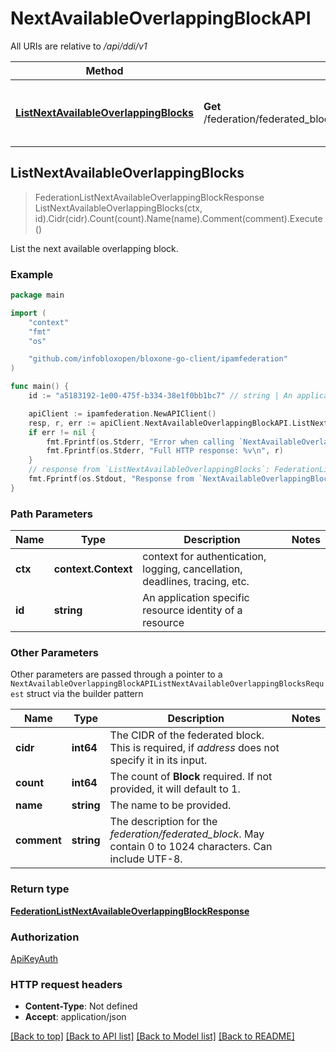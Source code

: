 # NextAvailableOverlappingBlockAPI

All URIs are relative to */api/ddi/v1*

Method | HTTP request | Description
------------- | ------------- | -------------
[**ListNextAvailableOverlappingBlocks**](NextAvailableOverlappingBlockAPI.md#ListNextAvailableOverlappingBlocks) | **Get** /federation/federated_block/{id}/next_available_overlapping_block | List the next available overlapping block.



## ListNextAvailableOverlappingBlocks

> FederationListNextAvailableOverlappingBlockResponse ListNextAvailableOverlappingBlocks(ctx, id).Cidr(cidr).Count(count).Name(name).Comment(comment).Execute()

List the next available overlapping block.



### Example

```go
package main

import (
	"context"
	"fmt"
	"os"

	"github.com/infobloxopen/bloxone-go-client/ipamfederation"
)

func main() {
	id := "a5183192-1e00-475f-b334-38e1f0bb1bc7" // string | An application specific resource identity of a resource

	apiClient := ipamfederation.NewAPIClient()
	resp, r, err := apiClient.NextAvailableOverlappingBlockAPI.ListNextAvailableOverlappingBlocks(context.Background(), id).Execute()
	if err != nil {
		fmt.Fprintf(os.Stderr, "Error when calling `NextAvailableOverlappingBlockAPI.ListNextAvailableOverlappingBlocks``: %v\n", err)
		fmt.Fprintf(os.Stderr, "Full HTTP response: %v\n", r)
	}
	// response from `ListNextAvailableOverlappingBlocks`: FederationListNextAvailableOverlappingBlockResponse
	fmt.Fprintf(os.Stdout, "Response from `NextAvailableOverlappingBlockAPI.ListNextAvailableOverlappingBlocks`: %v\n", resp)
}
```

### Path Parameters


Name | Type | Description  | Notes
------------- | ------------- | ------------- | -------------
**ctx** | **context.Context** | context for authentication, logging, cancellation, deadlines, tracing, etc.
**id** | **string** | An application specific resource identity of a resource | 

### Other Parameters

Other parameters are passed through a pointer to a `NextAvailableOverlappingBlockAPIListNextAvailableOverlappingBlocksRequest` struct via the builder pattern


Name | Type | Description  | Notes
------------- | ------------- | ------------- | -------------
**cidr** | **int64** | The CIDR of the federated block. This is required, if _address_ does not specify it in its input. | 
**count** | **int64** | The count of __Block__ required. If not provided, it will default to 1. | 
**name** | **string** | The name to be provided. | 
**comment** | **string** | The description for the _federation/federated_block_. May contain 0 to 1024 characters. Can include UTF-8. | 

### Return type

[**FederationListNextAvailableOverlappingBlockResponse**](FederationListNextAvailableOverlappingBlockResponse.md)

### Authorization

[ApiKeyAuth](../README.md#ApiKeyAuth)

### HTTP request headers

- **Content-Type**: Not defined
- **Accept**: application/json

[[Back to top]](#) [[Back to API list]](../README.md#documentation-for-api-endpoints)
[[Back to Model list]](../README.md#documentation-for-models)
[[Back to README]](../README.md)

